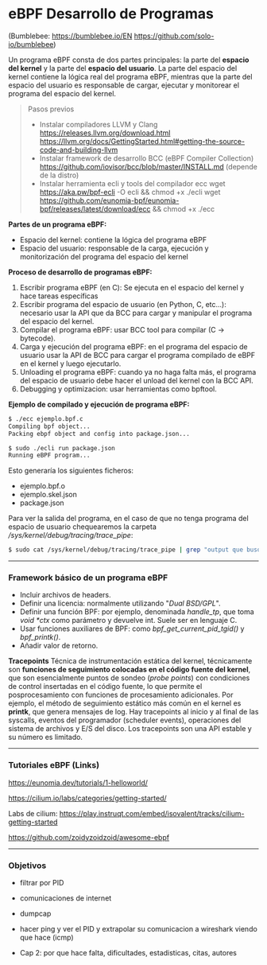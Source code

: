 # eBPF Desarrollo de Programas
(Bumblebee: https://bumblebee.io/EN   https://github.com/solo-io/bumblebee)

Un programa eBPF consta de dos partes principales: la parte del **espacio del kernel** y la parte del **espacio del usuario**. La parte del espacio del kernel contiene la lógica real del programa eBPF, mientras que la parte del espacio del usuario es responsable de cargar, ejecutar y monitorear el programa del espacio del kernel.

> Pasos previos
> - Instalar compiladores LLVM y Clang
> https://releases.llvm.org/download.html
> https://llvm.org/docs/GettingStarted.html#getting-the-source-code-and-building-llvm
> - Instalar framework de desarrollo BCC (eBPF Compiler Collection)
>  https://github.com/iovisor/bcc/blob/master/INSTALL.md (depende de la distro)
> - Instalar herramienta ecli y tools del compilador ecc
>  wget https://aka.pw/bpf-ecli -O ecli && chmod +x ./ecli
>  wget https://github.com/eunomia-bpf/eunomia-bpf/releases/latest/download/ecc && chmod +x ./ecc


**Partes de un programa eBPF:**
- Espacio del kernel: contiene la lógica del programa eBPF
- Espacio del usuario: responsable de la carga, ejecución y monitorización del programa del espacio del kernel

**Proceso de desarrollo de programas eBPF:**
1. Escribir programa eBPF (en C): Se ejecuta en el espacio del kernel y hace tareas específicas
2. Escribir programa del espacio de usuario (en Python, C, etc...): necesario usar la API que da BCC para cargar y manipular el programa del espacio del kernel.
3. Compilar el programa eBPF: usar BCC tool para compilar (C -> bytecode).
4. Carga y ejecución del programa eBPF: en el programa del espacio de usuario usar la API de BCC para cargar el programa compilado de eBPF en el kernel y luego ejecutarlo.
5. Unloading el programa eBPF: cuando ya no haga falta más, el programa del espacio de usuario debe hacer el unload del kernel con la BCC API.
6. Debugging y optimizacion: usar herramientas como bpftool.

**Ejemplo de compilado y ejecución de programa eBPF:**
```sh
$ ./ecc ejemplo.bpf.c
Compiling bpf object...
Packing ebpf object and config into package.json...

$ sudo ./ecli run package.json
Running eBPF program...
```
Esto generaría los siguientes ficheros:
- ejemplo.bpf.o 
- ejemplo.skel.json
- package.json

Para ver la salida del programa, en el caso de que no tenga programa del espacio de usuario chequearemos la carpeta _/sys/kernel/debug/tracing/trace_pipe_:
```sh
$ sudo cat /sys/kernel/debug/tracing/trace_pipe | grep "output que busquemos"
```
---
### Framework básico de un programa eBPF

- Incluir archivos de headers.
- Definir una licencia: normalmente utilizando "_Dual BSD/GPL_".
- Definir una función BPF: por ejemplo, denominada _handle_tp_, que toma _void *ctx_ como parámetro y devuelve int. Suele ser en lenguaje C.
- Usar funciones auxiliares de BPF: como _bpf_get_current_pid_tgid()_ y _bpf_printk()_.
- Añadir valor de retorno.

**Tracepoints**
Técnica de instrumentación estática del kernel, técnicamente son **funciones de seguimiento colocadas en el código fuente del kernel**, que son esencialmente puntos de sondeo (_probe points_) con condiciones de control insertadas en el código fuente, lo que permite el posprocesamiento con funciones de procesamiento adicionales.
Por ejemplo, el método de seguimiento estático más común en el kernel es **printk**, que genera mensajes de log.
Hay tracepoints al inicio y al final de las syscalls, eventos del programador (scheduler events), operaciones del sistema de archivos y E/S del disco. Los tracepoints son una API estable y su número es limitado.


---
### Tutoriales eBPF (Links)
https://eunomia.dev/tutorials/1-helloworld/

https://cilium.io/labs/categories/getting-started/

Labs de cilium: https://play.instruqt.com/embed/isovalent/tracks/cilium-getting-started

https://github.com/zoidyzoidzoid/awesome-ebpf

---
### Objetivos

- filtrar por PID
- comunicaciones de internet
- dumpcap
- hacer ping y ver el PID y extrapolar su comunicacion a wireshark viendo que hace (icmp)

- Cap 2: por que hace falta, dificultades, estadisticas, citas, autores
